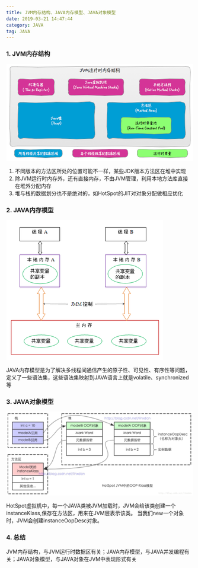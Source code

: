 ```yaml
---
title: JVM内存结构、JAVA内存模型、JAVA对象模型
date: 2019-03-21 14:47:44
category: JAVA
tag: JAVA
---
```


### 1. JVM内存结构

![JVM内存结构](JVM内存结构、JAVA内存模型、JAVA对象模型/JVM内存结构.png)

1. 不同版本的方法区所处的位置可能不一样，某些JDK版本方法区在堆中实现
2. 除JVM运行时内存外，还有直接内存，不由JVM管理，利用本地方法库直接在堆外分配内存
3. 堆与栈的数据划分也不是绝对的，如HotSpot的JIT对对象分配做相应优化

### 2. JAVA内存模型

![JAVA内存模型](JVM内存结构、JAVA内存模型、JAVA对象模型/JAVA内存模型.png)

JAVA内存模型是为了解决多线程间通信产生的原子性、可见性、有序性等问题，定义了一些语法集，这些语法集映射到JAVA语言上就是volatile、synchronized等

### 3. JAVA对象模型

![JAVA对象模型](JVM内存结构、JAVA内存模型、JAVA对象模型/JAVA对象模型.jpeg)

HotSpot虚拟机中，每一个JAVA类被JVM加载时，JVM会给该类创建一个instanceKlass,保存在方法区，用来在JVM层表示该类。
当我们new一个对象时，JVM会创建instanceOopDesc对象。


### 4. 总结

JVM内存结构，与JVM运行时数据区有关；JAVA内存模型，与JAVA并发编程有关；JAVA对象模型，与JAVA对象在JVM中表现形式有关